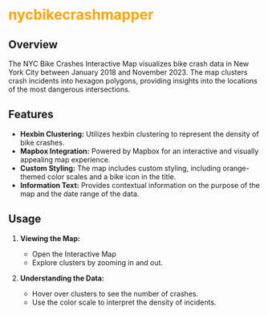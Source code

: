 # <span style="color: orange;">nycbikecrashmapper</span>


## Overview

The NYC Bike Crashes Interactive Map visualizes bike crash data in New York City between January 2018 and November 2023. The map clusters crash incidents into hexagon polygons, providing insights into the locations of the most dangerous intersections.

## Features

- **Hexbin Clustering:** Utilizes hexbin clustering to represent the density of bike crashes.
- **Mapbox Integration:** Powered by Mapbox for an interactive and visually appealing map experience.
- **Custom Styling:** The map includes custom styling, including orange-themed color scales and a bike icon in the title.
- **Information Text:** Provides contextual information on the purpose of the map and the date range of the data.

## Usage

1. **Viewing the Map:**
    - Open the Interactive Map
    - Explore clusters by zooming in and out.

2. **Understanding the Data:**
    - Hover over clusters to see the number of crashes.
    - Use the color scale to interpret the density of incidents.

